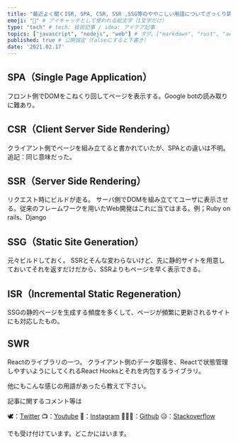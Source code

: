 ```yaml
---
title: "最近よく聞くISR, SPA, CSR, SSR ,SSG等のややこしい用語についてざっくり調べた。" # 記事のタイトル
emoji: "🙉" # アイキャッチとして使われる絵文字（1文字だけ）
type: "tech" # tech: 技術記事 / idea: アイデア記事
topics: ["javascript", "nodejs", "web"] # タグ。["markdown", "rust", "aws"]のように指定する
published: true # 公開設定（falseにすると下書き）
date: '2021.02.17'
---
```

## SPA（Single Page Application）

フロント側でDOMをこねくり回してページを表示する。Google botの読み取りに難あり。

## CSR（Client Server Side Rendering）

クライアント側でページを組み立てると書かれていたが、SPAとの違いは不明。
追記：同じ意味だった。

## SSR（Server Side Rendering）
リクエスト時にビルドが走る。
サーバ側でDOMを組み立ててユーザに表示させる。従来のフレームワークを用いたWeb開発はこれに当てはまる。例；Ruby on rails、Django

## SSG（Static Site Generation）
元々ビルドしておく。
SSRとそんな変わらないけど、先に静的サイトを用意しておいてそれを返すだけだから、SSRよりもページを早く表示できる。

## ISR（Incremental Static Regeneration）

SSGの静的ページを生成する頻度を多くして、ページが頻繁に更新されるサイトにも対応したもの。

## SWR
Reactのライブラリの一つ。
クライアント側のデータ取得を、Reactで状態管理しやすいようにしてくれるReact Hooksとそれを内包するライブラリ。

他にもこんな感じの用語があったら教えて下さい。

記事に関するコメント等は

🕊：[Twitter](https://twitter.com/Unemployed_jp)
📺：[Youtube](https://www.youtube.com/channel/UCT3wLdiZS3Gos87f9fu4EOQ/featured?view_as=subscriber)
📸：[Instagram](https://www.instagram.com/unemployed_jp/)
👨🏻‍💻：[Github](https://github.com/wimpykid719?tab=repositories)
😥：[Stackoverflow](https://ja.stackoverflow.com/users/edit/22565)

でも受け付けています。どこかにはいます。
